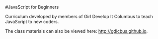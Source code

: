 #JavaScript for Beginners

Curriculum developed by members of Girl Develop It Columbus to teach JavaScript to new coders.

The class materials can also be viewed here: http://gdicbus.github.io.

